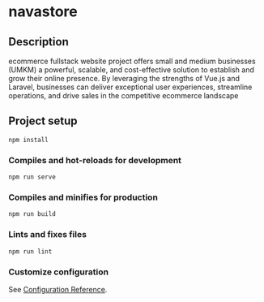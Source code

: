 # navastore

## Description
ecommerce fullstack website project offers small and medium businesses (UMKM) a powerful, scalable, and cost-effective solution to establish and grow their online presence. By leveraging the strengths of Vue.js and Laravel, businesses can deliver exceptional user experiences, streamline operations, and drive sales in the competitive ecommerce landscape

## Project setup
```
npm install
```

### Compiles and hot-reloads for development
```
npm run serve
```

### Compiles and minifies for production
```
npm run build
```

### Lints and fixes files
```
npm run lint
```

### Customize configuration
See [Configuration Reference](https://cli.vuejs.org/config/).
